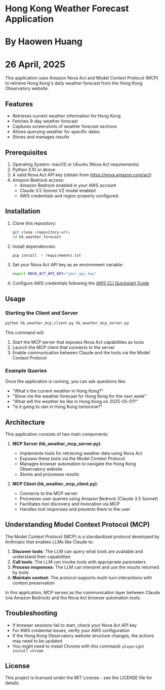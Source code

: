 # Hong Kong Weather Forecast Application
# By Haowen Huang
# 26 April, 2025

This application uses Amazon Nova Act and Model Context Protocol (MCP) to retrieve Hong Kong's daily weather forecast from the Hong Kong Observatory website.

## Features

- Retrieves current weather information for Hong Kong
- Fetches 9-day weather forecast
- Captures screenshots of weather forecast sections
- Allows querying weather for specific dates
- Stores and manages results

## Prerequisites

1. Operating System: macOS or Ubuntu (Nova Act requirements)
2. Python 3.10 or above
3. A valid Nova Act API key (obtain from https://nova.amazon.com/act)
4. Amazon Bedrock access:
   - Amazon Bedrock enabled in your AWS account
   - Claude 3.5 Sonnet V2 model enabled
   - AWS credentials and region properly configured

## Installation

1. Clone this repository:
   ```bash
   git clone <repository-url>
   cd hk_weather_forecast
   ```

2. Install dependencies:
   ```bash
   pip install -r requirements.txt
   ```

3. Set your Nova Act API key as an environment variable:
   ```bash
   export NOVA_ACT_API_KEY="your_api_key"
   ```

4. Configure AWS credentials following the [AWS CLI Quickstart Guide](https://docs.aws.amazon.com/cli/latest/userguide/getting-started-quickstart.html)

## Usage

### Starting the Client and Server

```bash
python hk_weather_mcp_client.py hk_weather_mcp_server.py
```

This command will:
1. Start the MCP server that exposes Nova Act capabilities as tools
2. Launch the MCP client that connects to the server
3. Enable communication between Claude and the tools via the Model Context Protocol

### Example Queries

Once the application is running, you can ask questions like:

- "What's the current weather in Hong Kong?"
- "Show me the weather forecast for Hong Kong for the next week"
- "What will the weather be like in Hong Kong on 2025-05-01?"
- "Is it going to rain in Hong Kong tomorrow?"

## Architecture

This application consists of two main components:

1. **MCP Server (hk_weather_mcp_server.py)**:
   - Implements tools for retrieving weather data using Nova Act
   - Exposes these tools via the Model Context Protocol
   - Manages browser automation to navigate the Hong Kong Observatory website
   - Stores and processes results

2. **MCP Client (hk_weather_mcp_client.py)**:
   - Connects to the MCP server
   - Processes user queries using Amazon Bedrock (Claude 3.5 Sonnet)
   - Facilitates tool discovery and invocation via MCP
   - Handles tool responses and presents them to the user

## Understanding Model Context Protocol (MCP)

The Model Context Protocol (MCP) is a standardized protocol developed by Anthropic that enables LLMs like Claude to:

1. **Discover tools**: The LLM can query what tools are available and understand their capabilities
2. **Call tools**: The LLM can invoke tools with appropriate parameters
3. **Process responses**: The LLM can interpret and use the results returned by tools
4. **Maintain context**: The protocol supports multi-turn interactions with context preservation

In this application, MCP serves as the communication layer between Claude (via Amazon Bedrock) and the Nova Act browser automation tools.

## Troubleshooting

- If browser sessions fail to start, check your Nova Act API key
- For AWS credential issues, verify your AWS configuration
- If the Hong Kong Observatory website structure changes, the actions may need to be updated
- You might need to install Chrome with this command: `playwright install chrome`

## License

This project is licensed under the MIT License - see the LICENSE file for details.
